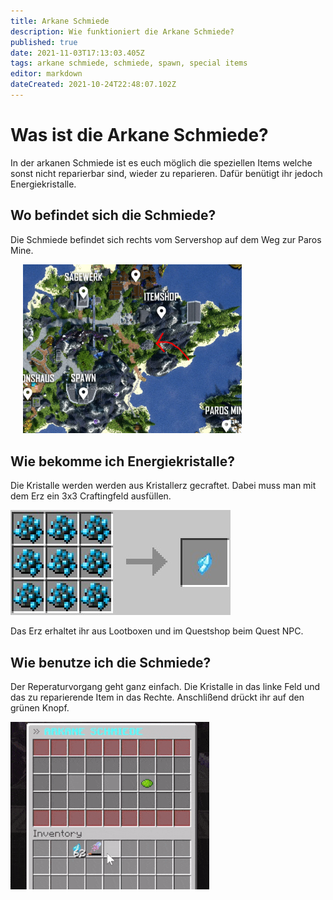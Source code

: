 ```yaml
---
title: Arkane Schmiede
description: Wie funktioniert die Arkane Schmiede?
published: true
date: 2021-11-03T17:13:03.405Z
tags: arkane schmiede, schmiede, spawn, special items
editor: markdown
dateCreated: 2021-10-24T22:48:07.102Z
---
```


# Was ist die Arkane Schmiede?
In der arkanen Schmiede ist es euch möglich die speziellen Items welche sonst nicht reparierbar sind, wieder zu reparieren. Dafür benütigt ihr jedoch Energiekristalle.

## Wo befindet sich die Schmiede?

Die Schmiede befindet sich rechts vom Servershop auf dem Weg zur Paros Mine.
<br>

<img src="/arkane_schmiede/arkane_schmiede_pos.webp" alt="stage-edit" width="350" style="margin-left: 20px"/>

## Wie bekomme ich Energiekristalle?

Die Kristalle werden werden aus Kristallerz gecraftet. Dabei muss man mit dem Erz ein 3x3 Craftingfeld ausfüllen.

![energiekristall.jpg](/arkane_schmiede/energiekristall.jpg)

Das Erz erhaltet ihr aus Lootboxen und im Questshop beim Quest NPC.

## Wie benutze ich die Schmiede?

Der Reperaturvorgang geht ganz einfach. Die Kristalle in das linke Feld und das zu reparierende Item in das Rechte. Anschlißend drückt ihr auf den grünen Knopf.


![schmiede_demo.gif](/arkane_schmiede/schmiede_demo.gif)


